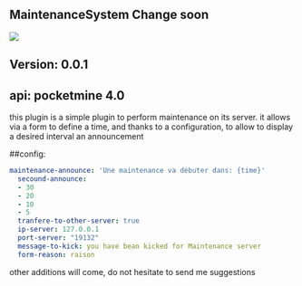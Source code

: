 ## MaintenanceSystem Change soon
<a href="https://poggit.pmmp.io/p/MaintenanceSystem"><img src="https://poggit.pmmp.io/shield.state/MaintenanceSystem"></a>
## Version: 0.0.1

## api: pocketmine 4.0

<p>this plugin is a simple plugin to perform maintenance on its server.
it allows via a form to define a time, and thanks to a configuration, to allow to display a desired interval an announcement </p>

##config:
```yaml
maintenance-announce: 'Une maintenance va débuter dans: {time}'
  secound-announce:
  - 30
  - 20
  - 10
  - 5
  tranfere-to-other-server: true
  ip-server: 127.0.0.1
  port-server: "19132"
  message-to-kick: you have bean kicked for Maintenance server
  form-reason: raison
```

<p>other additions will come, do not hesitate to send me suggestions </p>

